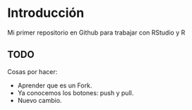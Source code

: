 # Introducción
Mi primer repositorio en Github para trabajar con RStudio y R

## TODO

Cosas por hacer:
- Aprender que es un Fork.
- Ya conocemos los botones: push y pull.
- Nuevo cambio.
